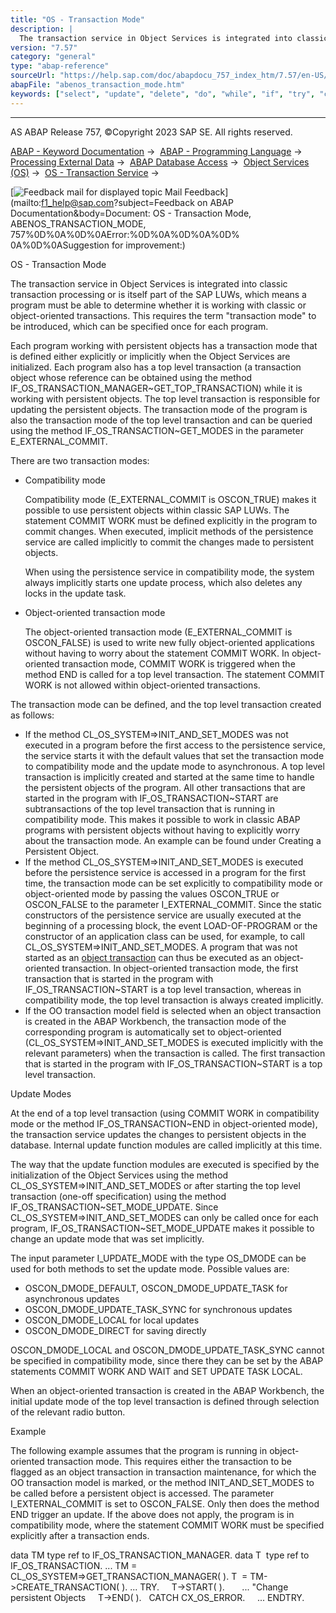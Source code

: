 ```yaml
---
title: "OS - Transaction Mode"
description: |
  The transaction service in Object Services is integrated into classic transaction processing or is itself part of the SAP LUWs, which means a program must be able to determine whether it is working with classic or object-oriented transactions. This requires the term 'transaction mode' to be introduc
version: "7.57"
category: "general"
type: "abap-reference"
sourceUrl: "https://help.sap.com/doc/abapdocu_757_index_htm/7.57/en-US/abenos_transaction_mode.htm"
abapFile: "abenos_transaction_mode.htm"
keywords: ["select", "update", "delete", "do", "while", "if", "try", "catch", "method", "class", "data", "abenos", "transaction", "mode"]
---
```


* * *

AS ABAP Release 757, ©Copyright 2023 SAP SE. All rights reserved.

[ABAP - Keyword Documentation](https://help.sap.com/doc/abapdocu_757_index_htm/7.57/en-US/abenabap.htm) →  [ABAP - Programming Language](https://help.sap.com/doc/abapdocu_757_index_htm/7.57/en-US/abenabap_reference.htm) →  [Processing External Data](https://help.sap.com/doc/abapdocu_757_index_htm/7.57/en-US/abenabap_language_external_data.htm) →  [ABAP Database Access](https://help.sap.com/doc/abapdocu_757_index_htm/7.57/en-US/abendb_access.htm) →  [Object Services (OS)](https://help.sap.com/doc/abapdocu_757_index_htm/7.57/en-US/abenabap_object_services.htm) →  [OS - Transaction Service](https://help.sap.com/doc/abapdocu_757_index_htm/7.57/en-US/abenabap_object_services_transact.htm) → 

 [![](Mail.gif?object=Mail.gif&sap-language=EN "Feedback mail for displayed topic") Mail Feedback](mailto:f1_help@sap.com?subject=Feedback on ABAP Documentation&body=Document: OS - Transaction Mode, ABENOS_TRANSACTION_MODE, 757%0D%0A%0D%0AError:%0D%0A%0D%0A%0D%
0A%0D%0ASuggestion for improvement:)

OS - Transaction Mode

The transaction service in Object Services is integrated into classic transaction processing or is itself part of the SAP LUWs, which means a program must be able to determine whether it is working with classic or object-oriented transactions. This requires the term "transaction mode" to be introduced, which can be specified once for each program.

Each program working with persistent objects has a transaction mode that is defined either explicitly or implicitly when the Object Services are initialized. Each program also has a top level transaction (a transaction object whose reference can be obtained using the method IF\_OS\_TRANSACTION\_MANAGER~GET\_TOP\_TRANSACTION) while it is working with persistent objects. The top level transaction is responsible for updating the persistent objects. The transaction mode of the program is also the transaction mode of the top level transaction and can be queried using the method IF\_OS\_TRANSACTION~GET\_MODES in the parameter E\_EXTERNAL\_COMMIT.

There are two transaction modes:

-   Compatibility mode
    
    Compatibility mode (E\_EXTERNAL\_COMMIT is OSCON\_TRUE) makes it possible to use persistent objects within classic SAP LUWs. The statement COMMIT WORK must be defined explicitly in the program to commit changes. When executed, implicit methods of the persistence service are called implicitly to commit the changes made to persistent objects.
    
    When using the persistence service in compatibility mode, the system always implicitly starts one update process, which also deletes any locks in the update task.
    
-   Object-oriented transaction mode
    
    The object-oriented transaction mode (E\_EXTERNAL\_COMMIT is OSCON\_FALSE) is used to write new fully object-oriented applications without having to worry about the statement COMMIT WORK. In object-oriented transaction mode, COMMIT WORK is triggered when the method END is called for a top level transaction. The statement COMMIT WORK is not allowed within object-oriented transactions.
    

The transaction mode can be defined, and the top level transaction created as follows:

-   If the method CL\_OS\_SYSTEM=>INIT\_AND\_SET\_MODES was not executed in a program before the first access to the persistence service, the service starts it with the default values that set the transaction mode to compatibility mode and the update mode to asynchronous. A top level transaction is implicitly created and started at the same time to handle the persistent objects of the program. All other transactions that are started in the program with IF\_OS\_TRANSACTION~START are subtransactions of the top level transaction that is running in compatibility mode. This makes it possible to work in classic ABAP programs with persistent objects without having to explicitly worry about the transaction mode. An example can be found under Creating a Persistent Object.
-   If the method CL\_OS\_SYSTEM=>INIT\_AND\_SET\_MODES is executed before the persistence service is accessed in a program for the first time, the transaction mode can be set explicitly to compatibility mode or object-oriented mode by passing the values OSCON\_TRUE or OSCON\_FALSE to the parameter I\_EXTERNAL\_COMMIT. Since the static constructors of the persistence service are usually executed at the beginning of a processing block, the event LOAD-OF-PROGRAM or the constructor of an application class can be used, for example, to call CL\_OS\_SYSTEM=>INIT\_AND\_SET\_MODES. A program that was not started as an [object transaction](https://help.sap.com/doc/abapdocu_757_index_htm/7.57/en-US/abenoo_transaction_glosry.htm "Glossary Entry") can thus be executed as an object-oriented transaction. In object-oriented transaction mode, the first transaction that is started in the program with IF\_OS\_TRANSACTION~START is a top level transaction, whereas in compatibility mode, the top level transaction is always created implicitly.
-   If the OO transaction model field is selected when an object transaction is created in the ABAP Workbench, the transaction mode of the corresponding program is automatically set to object-oriented (CL\_OS\_SYSTEM=>INIT\_AND\_SET\_MODES is executed implicitly with the relevant parameters) when the transaction is called. The first transaction that is started in the program with IF\_OS\_TRANSACTION~START is a top level transaction.

Update Modes   

At the end of a top level transaction (using COMMIT WORK in compatibility mode or the method IF\_OS\_TRANSACTION~END in object-oriented mode), the transaction service updates the changes to persistent objects in the database. Internal update function modules are called implicitly at this time.

The way that the update function modules are executed is specified by the initialization of the Object Services using the method CL\_OS\_SYSTEM=>INIT\_AND\_SET\_MODES or after starting the top level transaction (one-off specification) using the method IF\_OS\_TRANSACTION~SET\_MODE\_UPDATE. Since CL\_OS\_SYSTEM=>INIT\_AND\_SET\_MODES can only be called once for each program, IF\_OS\_TRANSACTION~SET\_MODE\_UPDATE makes it possible to change an update mode that was set implicitly.

The input parameter I\_UPDATE\_MODE with the type OS\_DMODE can be used for both methods to set the update mode. Possible values are:

-   OSCON\_DMODE\_DEFAULT, OSCON\_DMODE\_UPDATE\_TASK for asynchronous updates
-   OSCON\_DMODE\_UPDATE\_TASK\_SYNC for synchronous updates
-   OSCON\_DMODE\_LOCAL for local updates
-   OSCON\_DMODE\_DIRECT for saving directly

OSCON\_DMODE\_LOCAL and OSCON\_DMODE\_UPDATE\_TASK\_SYNC cannot be specified in compatibility mode, since there they can be set by the ABAP statements COMMIT WORK AND WAIT and SET UPDATE TASK LOCAL.

When an object-oriented transaction is created in the ABAP Workbench, the initial update mode of the top level transaction is defined through selection of the relevant radio button.

Example

The following example assumes that the program is running in object-oriented transaction mode. This requires either the transaction to be flagged as an object transaction in transaction maintenance, for which the OO transaction model is marked, or the method INIT\_AND\_SET\_MODES to be called before a persistent object is accessed. The parameter I\_EXTERNAL\_COMMIT is set to OSCON\_FALSE. Only then does the method END trigger an update. If the above does not apply, the program is in compatibility mode, where the statement COMMIT WORK must be specified explicitly after a transaction ends.

data TM type ref to IF\_OS\_TRANSACTION\_MANAGER.
data T  type ref to IF\_OS\_TRANSACTION.
...
TM = CL\_OS\_SYSTEM=>GET\_TRANSACTION\_MANAGER( ).
T  = TM->CREATE\_TRANSACTION( ).
...
TRY.
    T->START( ).
      ... "Change persistent Objects
    T->END( ).
  CATCH CX\_OS\_ERROR.
    ...
ENDTRY.